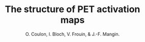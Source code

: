 ---
author: O. Coulon, I. Bloch, V. Frouin, & J.-F. Mangin.
title: The structure of PET activation maps
journal: NeuroImage
year: 1997
type: article
volume: 5
number: 4 PART II
---